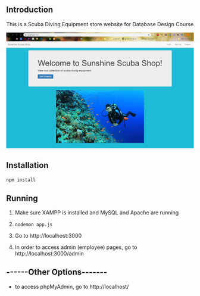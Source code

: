 ## Introduction
This is a Scuba Diving Equipment store website for Database Design Course

[![website image](homePagePreview.png)](https://scubashop.herokuapp.com/)

## Installation

`npm install`

## Running

1) Make sure XAMPP is installed and MySQL and Apache are running

2) `nodemon app.js`

3) Go to http://localhost:3000

4) In order to access admin (employee) pages, go to http://localhost:3000/admin


## ------Other Options-------
* to access phpMyAdmin, go to http://localhost/
